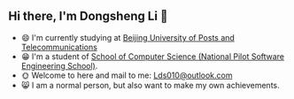 ## Hi there, I'm Dongsheng Li 👋

<!--<p align="left"> <img src="https://komarev.com/ghpvc/?username=leevisin&label=Views&color=blue&style=plastic" alt="leevisin" /> </p>-->




- 😄 I'm currently studying at [Beijing University of Posts and Telecommunications](https://www.bupt.edu.cn//)
- 😁 I'm a student of [School of Computer Science (National Pilot Software Engineering School)](https://scs.bupt.edu.cn/).
- 🌞 Welcome to here and mail to me: Lds010@outlook.com
- 😸 I am a normal person, but also want to make my own achievements.
<!-- 
<a href="https://github.com/leevisin">
 <img align="center" src="https://github-readme-stats.vercel.app/api?username=leevisin&show_icons=true&theme=dark&line_height=27" alt="leevisin's github stats"/>
</a>
 -->

<div align="center">

<!--### Show some ❤️ by starring some of the repositories!-->

</div>
